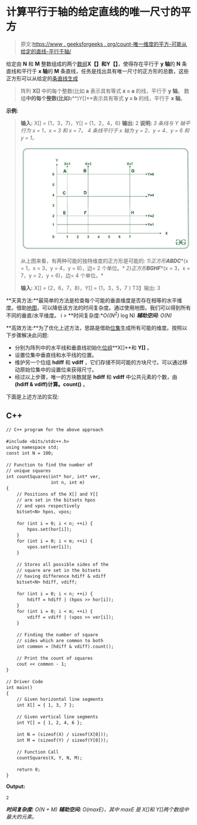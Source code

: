 # 计算平行于轴的给定直线的唯一尺寸的平方

> 原文:[https://www . geeksforgeeks . org/count-唯一维度的平方-可能从给定的直线-平行于轴/](https://www.geeksforgeeks.org/count-squares-of-unique-dimensions-possible-from-given-straight-lines-parallel-to-the-axes/)

给定由 **N** 和 **M** 整数组成的两个[数组](https://www.geeksforgeeks.org/introduction-to-arrays/)**X【】**和**Y【】**，使得存在平行于 **y 轴**的 **N** 条直线和平行于 **x 轴**的 **M** 条直线，任务是找出具有唯一尺寸的正方形的总数，这些正方形可以从给定的[条直线生成](https://en.wikipedia.org/wiki/Line_(geometry))

> 阵列 **X[]** 中的每个整数(比如 **a** 表示具有等式 **x = a** 的线，平行于
> **y 轴**。
> 数组**中的每个整数(比如**b**)Y[]**表示具有等式 **y = b** 的线，平行于
> **x 轴**。

**示例:**

> **输入:** X[] = {1，3，7}，Y[] = {1，2，4，6}
> **输出:** 2
> **说明:**
> *3 条线与 Y 轴平行为 x = 1，x = 3 和 x = 7。*
> *4 条线平行于 x 轴为 y = 2、y = 4、y = 6 和 y = 1。*
> 
> [![](img/dec53c951d27e33d9782b3f54f792085.png)](https://media.geeksforgeeks.org/wp-content/cdn-uploads/20200930164106/graph1.jpg)
> 
> 从上图来看，有两种可能的独特维度的正方形是可能的:
> *1)正方形****ABDC****(x = 1，x = 3，y = 4，y = 6)，边= 2 个单位。*
> *2)正方形****BGHF****(x = 3，x = 7，y = 2，y = 6)，边= 4 个单位。*
> 
> **输入:** X[] = {2，6，7，8}，Y[] = {1，3，5，7 }
> T3】输出: 3

**天真方法:**最简单的方法是检查每个可能的垂直维度是否存在相等的水平维度。借助[地图](https://www.geeksforgeeks.org/map-associative-containers-the-c-standard-template-library-stl/)，可以降低该方法的时间复杂度。通过使用地图，我们可以得到所有不同的垂直/水平维度。
i > **时间复杂度:**O((N<sup>2</sup>)* log N)
***辅助空间:** O(N)*

**高效方法:**为了优化上述方法，思路是借助[位集](https://www.geeksforgeeks.org/c-bitset-and-its-application/)生成所有可能的维度。按照以下步骤解决此问题:

*   分别为阵列中的水平线和垂直线初始化[位组](https://www.geeksforgeeks.org/c-bitset-and-its-application/)**X[]**和 **Y[]** 。
*   设置位集中垂直线和水平线的位置。
*   维护另一个位组 **hdiff** 和 **vdiff** ，它们存储不同可能的方块尺寸。可以通过移动原始位集中的设置位来获得尺寸。
*   经过以上步骤，唯一的方块数就是 **hdiff** 和 **vdiff** 中公共元素的个数，由 **(hdiff & vdiff)计算。count()** 。

下面是上述方法的实现:

## C++

```
// C++ program for the above approach

#include <bits/stdc++.h>
using namespace std;
const int N = 100;

// Function to find the number of
// unique squares
int countSquares(int* hor, int* ver,
                 int n, int m)
{
    // Positions of the X[] and Y[]
    // are set in the bitsets hpos
    // and vpos respectively
    bitset<N> hpos, vpos;

    for (int i = 0; i < n; ++i) {
        hpos.set(hor[i]);
    }
    for (int i = 0; i < m; ++i) {
        vpos.set(ver[i]);
    }

    // Stores all possible sides of the
    // square are set in the bitsets
    // having difference hdiff & vdiff
    bitset<N> hdiff, vdiff;

    for (int i = 0; i < n; ++i) {
        hdiff = hdiff | (hpos >> hor[i]);
    }
    for (int i = 0; i < m; ++i) {
        vdiff = vdiff | (vpos >> ver[i]);
    }

    // Finding the number of square
    // sides which are common to both
    int common = (hdiff & vdiff).count();

    // Print the count of squares
    cout << common - 1;
}

// Driver Code
int main()
{
    // Given horizontal line segments
    int X[] = { 1, 3, 7 };

    // Given vertical line segments
    int Y[] = { 1, 2, 4, 6 };

    int N = (sizeof(X) / sizeof(X[0]));
    int M = (sizeof(Y) / sizeof(Y[0]));

    // Function Call
    countSquares(X, Y, N, M);

    return 0;
}
```

**Output:**

```
2

```

***时间复杂度:** O(N + M)*
***辅助空间:** O(maxE)，其中 maxE 是 X[]和 Y[]两个数组中最大的元素。*